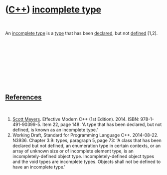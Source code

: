



 

 

 

 

 

([C++](Cpp.md)) [incomplete type](CppIncompleteType.md)
=========================================================

 

An [incomplete type](CppIncompleteType.md) is a [type](CppType.md)
that has been [declared](CppDeclaration.md), but not
[defined](CppDefinition.md) \[1,2\].

 

 

 

 

 

[References](CppReferences.md)
-------------------------------

 

1.  [Scott Meyers](CppScottMeyers.md). Effective Modern C++
    (1st Edition). 2014. ISBN: 978-1-491-90399-5. Item 22, page 148: 'A
    type that has been declared, but not defined, is known as an
    incomplete type.'
2.  Working Draft, Standard for Programming Language C++.
    2014-08-22. N3936. Chapter 3.9: types, paragraph 5, page 73: 'A
    class that has been declared but not defined, an enumeration type in
    certain contexts, or an array of unknown size or of incomplete
    element type, is an incompletely-defined object type.
    Incompletely-defined object types and the void types are
    incomplete types. Objects shall not be defined to have an incomplete
    type.'

 

 

 

 

 





 



